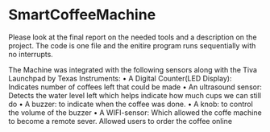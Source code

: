 # SmartCoffeeMachine

Please look at the final report on the needed tools and a description on the project. The code is one file and the enitire program runs sequentially with no interrupts. 

The Machine was integrated with the following sensors along with the Tiva Launchpad by Texas Instruments:
•	A Digital Counter(LED Display): Indicates number of coffees left that could be made 
•	An ultrasound sensor: Detects the water level left which helps indicate how much cups we can still do
•	A buzzer: to indicate when the coffee was done. 
•	A knob: to control the volume of the buzzer
•	A WIFI-sensor: Which allowed the coffe machine to become a remote sever. Allowed users to order the coffee online
